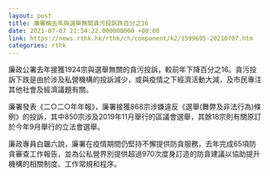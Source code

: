 ```yaml
---
layout: post
title: 廉署稱去年與選舉無關貪污投訴跌百分之16
date: 2021-07-07 21:34:22.000000000 +08:00
link: https://news.rthk.hk/rthk/ch/component/k2/1599695-20210707.htm
categories: rthk
---
```


廉政公署去年接獲1924宗與選舉無關的貪污投訴，較前年下降百分之16。貪污投訴下跌是由於涉及私營機構的投訴減少，或與疫情之下經濟活動大減，及市民專注其他社會及經濟議題有關。

廉署發表《二○二○年年報》，廉署接獲868宗涉嫌違反《選舉(舞弊及非法行為)條例》的投訴，其中850宗涉及2019年11月舉行的區議會選舉，其餘18宗則有關原訂於今年9月舉行的立法會選舉。

廉政專員白韞六說，廉署在疫情期間仍堅持不懈提供防貪服務，去年完成65項防貪審查工作報告，並為公私營界別提供超過970次度身訂造的防貪建議以協助提升機構的相關制度、工作常規和程序。

